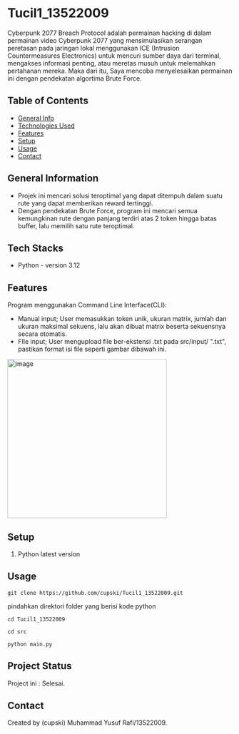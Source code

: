 #  Tucil1_13522009
Cyberpunk 2077 Breach Protocol adalah permainan hacking di dalam permainan video Cyberpunk 2077 yang mensimulasikan serangan peretasan pada jaringan lokal menggunakan ICE (Intrusion Countermeasures Electronics) untuk mencuri sumber daya dari terminal, mengakses informasi penting, atau meretas musuh untuk melemahkan pertahanan mereka. Maka dari itu, Saya mencoba menyelesaikan permainan ini dengan pendekatan algortima Brute Force.
## Table of Contents
* [General Info](#general-information)
* [Technologies Used](#technologies-used)
* [Features](#features)
* [Setup](#setup)
* [Usage](#usage)
* [Contact](#contact)
<!-- * [License](#license) -->


## General Information
- Projek ini mencari solusi teroptimal yang dapat ditempuh dalam suatu rute yang dapat memberikan reward tertinggi.
- Dengan pendekatan Brute Force, program ini mencari semua kemungkinan rute dengan panjang terdiri atas 2 token hingga batas buffer, lalu memilih satu rute teroptimal.
<!-- You don't have to answer all the questions - just the ones relevant to your project. -->


## Tech Stacks
- Python - version 3.12


## Features
Program menggunakan Command Line Interface(CLI):
- Manual input; User memasukkan token unik, ukuran matrix, jumlah dan ukuran maksimal sekuens, lalu akan dibuat matrix beserta sekuensnya secara otomatis.
- FIle input; User mengupload file ber-ekstensi .txt pada src/input/ ".txt", pastikan format isi file seperti gambar dibawah ini.
<img width="357" alt="image" src="https://github.com/cupski/-Tucil1_13522009/assets/118907510/4242ddcc-18d4-4cc6-a552-5b55b96079d8">


## Setup
1. Python latest version


## Usage
```shell
git clone https://github.com/cupski/Tucil1_13522009.git
```
pindahkan direktori folder yang berisi kode python
```shell
cd Tucil1_13522009
```
```shell
cd src
```
```shell
python main.py
```

## Project Status
Project ini : Selesai.



## Contact
Created by (cupski) Muhammad Yusuf Rafi/13522009.


<!-- Optional -->
<!-- ## License -->
<!-- This project is open source and available under the [... License](). -->

<!-- You don't have to include all sections - just the one's relevant to your project -->

